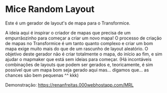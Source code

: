 # Mice Random Layout
Este é um gerador de layout's de mapa para o Transformice.

A ideia aqui é inspirar o criador de mapas que precisa de um empurrãozinho para começar a criar um novo mapa!
O processo de criação de mapas no Transformice é um tanto quanto complexo e criar um bom mapa exige muito mais do que de um rascunho de layout aleatório. O objetivo deste gerador não é criar totalmente o mapa, do início ao fim, e sim ajudar o mapmaker que está sem ideias para começar.
(Há incontáveis combinações de layouts que podem ser gerados e, teoricamente, é sim possível que um mapa bom seja gerado aqui mas... digamos que... as chances são bem pequenas ^^ kkk)

Demonstração: https://renanfreitas.000webhostapp.com/MRL
